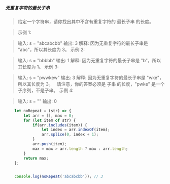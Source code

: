 ##### 无重复字符的最长子串



>   给定一个字符串，请你找出其中不含有重复字符的 最长子串 的长度。

>   示例 1:

>   输入: s = "abcabcbb"
>   输出: 3 
>   解释: 因为无重复字符的最长子串是 "abc"，所以其长度为 3。
>   示例 2:

>   输入: s = "bbbbb"
>   输出: 1
>   解释: 因为无重复字符的最长子串是 "b"，所以其长度为 1。
>   示例 3:

>   输入:  s = "pwwkew"
>   输出: 3
>   解释: 因为无重复字符的最长子串是 "wke"，所以其长度为 3。
>        请注意，你的答案必须是 子串 的长度，"pwke" 是一个子序列，不是子串。
>   示例 4:

>   输入: s = ""
>   输出: 0

```js
    let noRepeat = (str) => {
        let arr = [], max = 0;
        for (let item of str) {
            if(arr.includes(item)) {
                let index = arr.indexOf(item);
                arr.splice(0, index + 1);
            }
            arr.push(item);
            max = max > arr.length ? max : arr.length;
        }
        return max;
    };


    console.log(noRepeat('abcabcbb')); // 3
```
